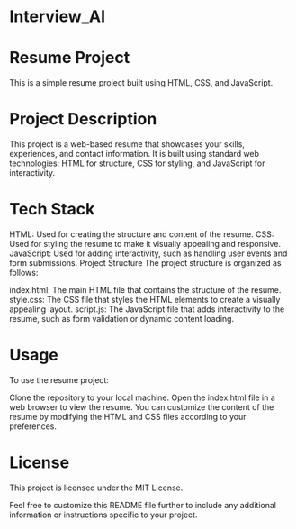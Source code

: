 # Interview_AI
# Resume Project
This is a simple resume project built using HTML, CSS, and JavaScript.

# Project Description
This project is a web-based resume that showcases your skills, experiences, and contact information. It is built using standard web technologies: HTML for structure, CSS for styling, and JavaScript for interactivity.

# Tech Stack
HTML: Used for creating the structure and content of the resume.
CSS: Used for styling the resume to make it visually appealing and responsive.
JavaScript: Used for adding interactivity, such as handling user events and form submissions.
Project Structure
The project structure is organized as follows:

index.html: The main HTML file that contains the structure of the resume.
style.css: The CSS file that styles the HTML elements to create a visually appealing layout.
script.js: The JavaScript file that adds interactivity to the resume, such as form validation or dynamic content loading.
# Usage
To use the resume project:

Clone the repository to your local machine.
Open the index.html file in a web browser to view the resume.
You can customize the content of the resume by modifying the HTML and CSS files according to your preferences.

# License
This project is licensed under the MIT License.

Feel free to customize this README file further to include any additional information or instructions specific to your project.

